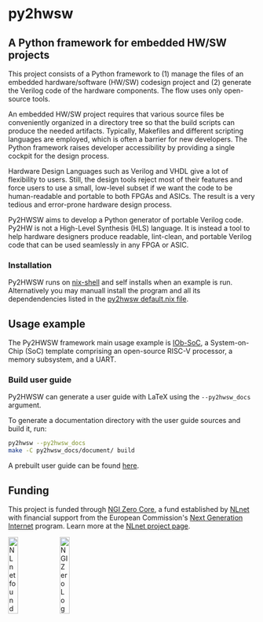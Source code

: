 <!--
SPDX-FileCopyrightText: 2024 IObundle

SPDX-License-Identifier: MIT
-->

# py2hwsw

## A Python framework for embedded HW/SW projects

This project consists of a Python framework to (1) manage the
files of an embedded hardware/software (HW/SW) codesign project and (2) generate
the Verilog code of the hardware components. The flow uses only open-source tools.

An embedded HW/SW project requires that various source files be conveniently
organized in a directory tree so that the build scripts can produce the needed
artifacts. Typically, Makefiles and different scripting languages are employed,
which is often a barrier for new developers. The Python framework raises
developer accessibility by providing a single cockpit for the design
process.

Hardware Design Languages such as Verilog and VHDL give a lot of flexibility to
users. Still, the design tools reject most of their features and force users to
use a small, low-level subset if we want the code to be human-readable and
portable to both FPGAs and ASICs. The result is a very tedious and error-prone
hardware design process.

Py2HWSW aims to develop a Python generator of portable Verilog code. Py2HW is
not a High-Level Synthesis (HLS) language. It is instead a tool to help hardware
designers produce readable, lint-clean, and portable Verilog code that can be
used seamlessly in any FPGA or ASIC.

### Installation

Py2HWSW runs on [nix-shell](https://nixos.org/download.html#nix-install-linux)
and self installs when an example is run. Alternatively you may manuall install
the program and all its dependendencies listed in the [py2hwsw default.nix
file](https://github.com/IObundle/py2hwsw/blob/main/py2hwsw/lib/default.nix).


## Usage example

The Py2HWSW framework main usage example is
[IOb-SoC](https://github.com/IObundle/iob-soc), a System-on-Chip (SoC) template
comprising an open-source RISC-V processor, a memory subsystem, and a UART.

### Build user guide

Py2HWSW can generate a user guide with LaTeX using the `--py2hwsw_docs` argument.

To generate a documentation directory with the user guide sources and build it, run:
```bash
py2hwsw --py2hwsw_docs
make -C py2hwsw_docs/document/ build
```

A prebuilt user guide can be found [here](py2hwsw/py2hwsw_document/document/ug.pdf).

## Funding

This project is funded through [NGI Zero Core](https://nlnet.nl/core), a fund established by [NLnet](https://nlnet.nl) with financial support from the European Commission's [Next Generation Internet](https://ngi.eu) program. Learn more at the [NLnet project page](https://nlnet.nl/project/Py2HWSW).

[<img src="https://nlnet.nl/logo/banner.png" alt="NLnet foundation logo" width="20%" />](https://nlnet.nl)
[<img src="https://nlnet.nl/image/logos/NGI0_tag.svg" alt="NGI Zero Logo" width="20%" />](https://nlnet.nl/core)

